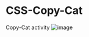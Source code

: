 # CSS-Copy-Cat
Copy-Cat activity
![image](https://user-images.githubusercontent.com/98863487/161411981-1e6b28be-fe42-49c7-a2ca-f0f5f099ea4b.png)
